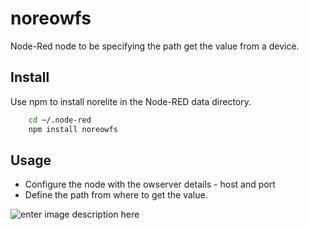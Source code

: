 noreowfs
=========
Node-Red node to be specifying the path get the value from a device.

Install
-------
Use npm to install norelite in the Node-RED data directory.
```bash
    cd ~/.node-red
    npm install noreowfs
```

Usage
-----
 - Configure the node with the owserver details - host and port
 - Define the path from where to get the value. 

![enter image description here](https://cloud.githubusercontent.com/assets/2181965/11914890/17cdec26-a68e-11e5-88ac-f7002d8c994b.png)